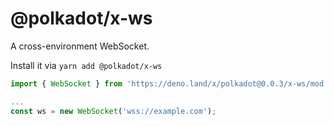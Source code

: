 # @polkadot/x-ws

A cross-environment WebSocket.

Install it via `yarn add @polkadot/x-ws`

```js
import { WebSocket } from 'https://deno.land/x/polkadot@0.0.3/x-ws/mod.ts';

...
const ws = new WebSocket('wss://example.com');
```
